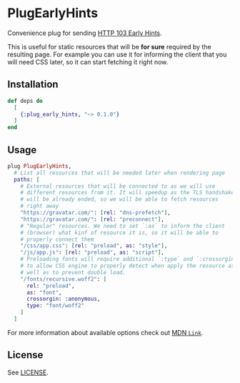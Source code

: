 # PlugEarlyHints

Convenience plug for sending [HTTP 103 Early Hints][mdn-103].

This is useful for static resources that will be **for sure** required by
the resulting page. For example you can use it for informing the client
that you will need CSS later, so it can start fetching it right now.

## Installation

```elixir
def deps do
  [
    {:plug_early_hints, "~> 0.1.0"}
  ]
end
```

## Usage

```elixir
plug PlugEarlyHints,
  # List all resources that will be needed later when rendering page
  paths: [
    # External resources that will be connected to as we will use
    # different resources from it. It will speedup as the TLS handshake
    # will be already ended, so we will be able to fetch resources
    # right away
    "https://gravatar.com/": [rel: "dns-prefetch"],
    "https://gravatar.com/": [rel: "preconnect"],
    # "Regular" resources. We need to set `:as` to inform the client
    # (browser) what kinf of resource it is, so it will be able to
    # properly connect them
    "/css/app.css": [rel: "preload", as: "style"],
    "/js/app.js": [rel: "preload", as: "script"],
    # Preloading fonts will require additional `:type` and `:crossorgin`
    # to allow CSS engine to properly detect when apply the resource as
    # well as to prevent double load.
    "/fonts/recursive.woff2": [
      rel: "preload",
      as: "font",
      crossorgin: :anonymous,
      type: "font/woff2"
    ]
  ]
```

For more information about available options check out [MDN `Link`][mdn-link].

[mdn-103]: https://developer.mozilla.org/en-US/docs/Web/HTTP/Status/103 "103 Early Hints"
[mdn-link]: https://developer.mozilla.org/en-US/docs/Web/HTTP/Headers/Link "Link"

## License

See [LICENSE](LICENSE).
